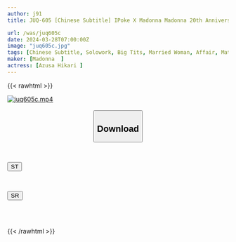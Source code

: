 ```yaml
---
author: j91
title: JUQ-605 [Chinese Subtitle] IPoke X Madonna Madonna 20th Anniversary 5 Months In A Row! ! The 5th Miraculous Collaboration! ! ``I Want Your Wife To Pretend To Be My Lover...'' My Best Friend Begged Me To Lend Out My Beloved Wife, But This Was The Worst Outcome For Me... Azusa Hikari

url: /was/juq605c
date: 2024-03-28T07:00:00Z
image: "juq605c.jpg"
tags: [Chinese Subtitle, Solowork, Big Tits, Married Woman, Affair, Mature Woman, Cuckold	]
maker: [Madonna  ]
actress: [Azusa Hikari ]
---
```



{{< rawhtml >}}

<div class="video" data-videoid="9jadzQbv1DuBrB">
    <a href="javascript:;">
        <img src="/was/juq605c/juq605c.jpg" width="WIDTH" height="HEIGHT" alt="juq605c.mp4" loading="lazy">
    </a>
</div>

<script type="text/javascript" src="https://j91.asia/asset/on-demand-st.js"></script>

<br>
  <link rel="stylesheet" href="https://j91.asia/asset/bs5.css">
  
  <center>
  <button class="btn btn-primary" type="button" data-bs-toggle="collapse" data-bs-target=".multi-collapse" aria-expanded="false" aria-controls="multiCollapseExample1 multiCollapseExample2"><h2>Download</h2></button></center>
</p>
<div class="row">
  <div class="col">
    <div class="collapse multi-collapse" id="multiCollapseExample1">
      <div class="card card-body">
	      	      <br>
<div class="buttons">  
<p><a href="https://streamtape.to/v/9jadzQbv1DuBrB" target="_blank"><button class="btn-hover color-3"><i class="fa fa-download"></i> ST</button></a></p></div>
    </div>
  </div>
</div>
  <div class="col">
    <div class="collapse multi-collapse" id="multiCollapseExample2">
      <div class="card card-body">
	      <br>
<div class="buttons">
<p><a href="https://rubystm.com/rs1okuvjtdt7" target="_blank"><button class="btn-hover color-9"><i class="fa fa-download"></i> SR</button></a></p></div>
<br><br>
      </div>
    </div>
  </div>
</div>

{{< /rawhtml >}}